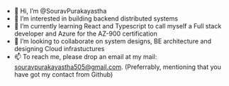 - 👋 Hi, I’m @SouravPurakayastha
- 👀 I’m interested in building backend distributed systems
- 🌱 I’m currently learning React and Typescript to call myself a Full stack developer and Azure for the AZ-900 certification
- 💞️ I’m looking to collaborate on system designs, BE architecture and designing Cloud infrastuctures
- 📫 To reach me, please drop an email at my mail: souravpurakayastha505@gmail.com. (Preferrably, mentioning that you have got my contact from Github)

<!---
SouravPurakayastha/SouravPurakayastha is a ✨ special ✨ repository because its `README.md` (this file) appears on your GitHub profile.
You can click the Preview link to take a look at your changes.
--->
